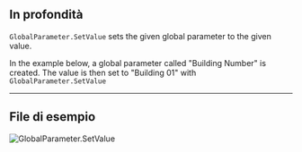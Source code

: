 ## In profondità
`GlobalParameter.SetValue` sets the given global parameter to the given value.

In the example below, a global parameter called "Building Number" is created. The value is then set to "Building 01" with `GlobalParameter.SetValue`
___
## File di esempio

![GlobalParameter.SetValue](./Revit.Elements.GlobalParameter.SetValue_img.jpg)
